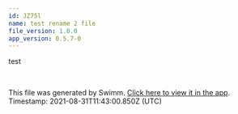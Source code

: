 ```yaml
---
id: JZ75l
name: test rename 2 file
file_version: 1.0.0
app_version: 0.5.7-0
---
```


test

<br/>

This file was generated by Swimm. [Click here to view it in the app](http://localhost:5000/#/repos/Z2l0aHViJTNBJTNBc3ItZXh0ZW5zaW9uJTNBJTNBZG91ZWs=/docs/JZ75l). Timestamp: 2021-08-31T11:43:00.850Z (UTC)